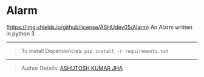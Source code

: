 # Alarm
(https://img.shields.io/github/license/ASHUdev05/Alarm)
An Alarm written in python 3 

***

> To install Dependencies:
> `pip install -r requirements.txt`

***

>Author Details:
>[ASHUTOSH KUMAR JHA](https://www.instagram.com/__legend05__)
